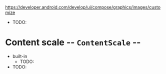 https://developer.android.com/develop/ui/compose/graphics/images/customize

* TODO:

# Content scale -- `ContentScale` --
* built-in
  * TODO:
* TODO: